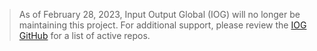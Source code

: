 > As of February 28, 2023, Input Output Global (IOG) will no longer be maintaining this project. For additional support, please review the [IOG GitHub](https://github.com/input-output-hk) for a list of active repos.